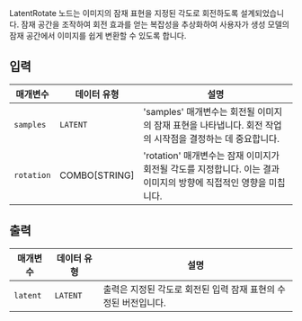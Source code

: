 
LatentRotate 노드는 이미지의 잠재 표현을 지정된 각도로 회전하도록 설계되었습니다. 잠재 공간을 조작하여 회전 효과를 얻는 복잡성을 추상화하여 사용자가 생성 모델의 잠재 공간에서 이미지를 쉽게 변환할 수 있도록 합니다.

## 입력

| 매개변수   | 데이터 유형   | 설명                                                                                                              |
| ---------- | ------------- | ----------------------------------------------------------------------------------------------------------------- |
| `samples`  | `LATENT`      | 'samples' 매개변수는 회전될 이미지의 잠재 표현을 나타냅니다. 회전 작업의 시작점을 결정하는 데 중요합니다.         |
| `rotation` | COMBO[STRING] | 'rotation' 매개변수는 잠재 이미지가 회전될 각도를 지정합니다. 이는 결과 이미지의 방향에 직접적인 영향을 미칩니다. |

## 출력

| 매개변수 | 데이터 유형 | 설명                                                            |
| -------- | ----------- | --------------------------------------------------------------- |
| `latent` | `LATENT`    | 출력은 지정된 각도로 회전된 입력 잠재 표현의 수정된 버전입니다. |
